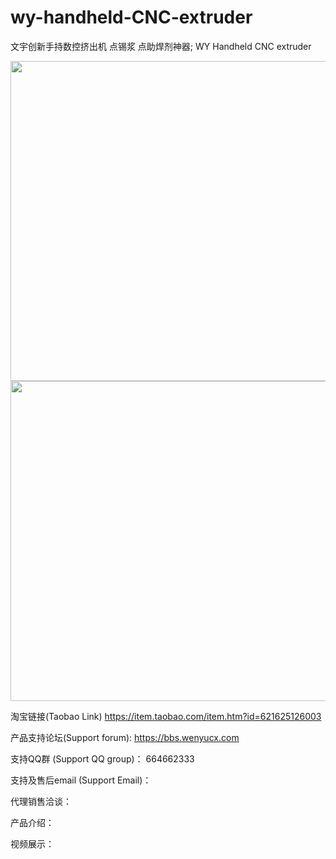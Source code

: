 # wy-handheld-CNC-extruder
文宇创新手持数控挤出机 点锡浆 点助焊剂神器; WY Handheld CNC extruder

<img src="https://gd4.alicdn.com/imgextra/i1/361529775/O1CN010iayjp2M509FN5tc1_!!361529775.jpg" width="512">

<img src="https://i.ibb.co/PjXmvT8/We-Chat-Image-20200704164511.jpg" width="512">

淘宝链接(Taobao Link) https://item.taobao.com/item.htm?id=621625126003

产品支持论坛(Support forum): https://bbs.wenyucx.com

支持QQ群 (Support QQ group)： 664662333 

支持及售后email (Support Email)： 

代理销售洽谈：

产品介绍：

视频展示：

